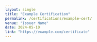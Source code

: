 ```yaml
---
layout: single
title: "Example Certification"
permalink: /certifications/example-cert/
venue: "Issuer Name"
date: 2024-05-10
link: "https://example.com/certificate"
---
```

